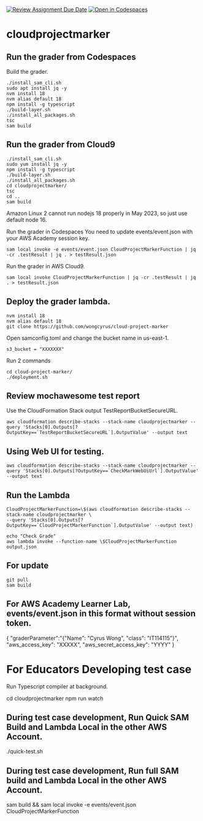 [![Review Assignment Due Date](https://classroom.github.com/assets/deadline-readme-button-24ddc0f5d75046c5622901739e7c5dd533143b0c8e959d652212380cedb1ea36.svg)](https://classroom.github.com/a/dcEs4gBc)
[![Open in Codespaces](https://classroom.github.com/assets/launch-codespace-7f7980b617ed060a017424585567c406b6ee15c891e84e1186181d67ecf80aa0.svg)](https://classroom.github.com/open-in-codespaces?assignment_repo_id=12420243)
# cloudprojectmarker


## Run the grader from Codespaces
Build the grader.
```
./install_sam_cli.sh
sudo apt install jq -y
nvm install 18
nvm alias default 18
npm install -g typescript
./build-layer.sh
./install_all_packages.sh
tsc
sam build
```

## Run the grader from Cloud9
```
./install_sam_cli.sh
sudo yum install jq -y
npm install -g typescript
./build-layer.sh
./install_all_packages.sh
cd cloudprojectmarker/
tsc
cd ..
sam build
```

Amazon Linux 2 cannot run nodejs 18 properly in May 2023, so just use default node 16.


Run the grader in Codespaces
You need to update events/event.json with your AWS Academy session key.
```
sam local invoke -e events/event.json CloudProjectMarkerFunction | jq -cr .testResult | jq . > testResult.json
```


Run the grader in AWS Cloud9.
```
sam local invoke CloudProjectMarkerFunction | jq -cr .testResult | jq . > testResult.json
```


## Deploy the grader lambda.
```
nvm install 18
nvm alias default 18
git clone https://github.com/wongcyrus/cloud-project-marker
````
Open samconfig.toml and change the bucket name in us-east-1.
```
s3_bucket = "XXXXXXX"
```
Run 2 commands
```
cd cloud-project-marker/
./deployment.sh
```

## Review mochawesome test report 

Use the CloudFormation Stack output TestReportBucketSecureURL.
```
aws cloudformation describe-stacks --stack-name cloudprojectmarker --query 'Stacks[0].Outputs[?OutputKey==`TestReportBucketSecureURL`].OutputValue' --output text
```
## Using Web UI for testing.
```
aws cloudformation describe-stacks --stack-name cloudprojectmarker --query 'Stacks[0].Outputs[?OutputKey==`CheckMarkWebUiUrl`].OutputValue' --output text
```

## Run the Lambda
```
CloudProjectMarkerFunction=\$(aws cloudformation describe-stacks --stack-name cloudprojectmarker \
--query 'Stacks[0].Outputs[?OutputKey==`CloudProjectMarkerFunction`].OutputValue' --output text)

echo "Check Grade"
aws lambda invoke --function-name \$CloudProjectMarkerFunction output.json
```

## For update
```
git pull
sam build
```

## For AWS Academy Learner Lab, events/event.json in this format without session token.

{
  "graderParameter":"{\"Name\": \"Cyrus Wong\",    \"class\": \"IT114115\"}",
  "aws_access_key": "XXXXX",
  "aws_secret_access_key": "YYYY"
}


# For Educators Developing test case
Run Typescript compiler at background.

cd cloudprojectmarker
npm run watch

## During test case development, Run Quick SAM Build and Lambda Local in the other AWS Account.

./quick-test.sh

## During test case development, Run full SAM build and Lambda Local in the other AWS Account.

sam build && sam local invoke -e events/event.json CloudProjectMarkerFunction
